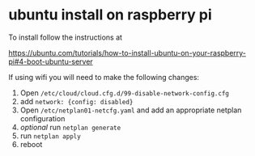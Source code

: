 # ubuntu install on raspberry pi

To install follow the instructions at

https://ubuntu.com/tutorials/how-to-install-ubuntu-on-your-raspberry-pi#4-boot-ubuntu-server


If using wifi you will need to make the following changes:

1) Open `/etc/cloud/cloud.cfg.d/99-disable-network-config.cfg`
2) add `network: {config: disabled}`
3) Open `/etc/netplan01-netcfg.yaml` and add an appropriate netplan configuration
4) *optional* run `netplan generate`
5) run `netplan apply`
6) reboot
